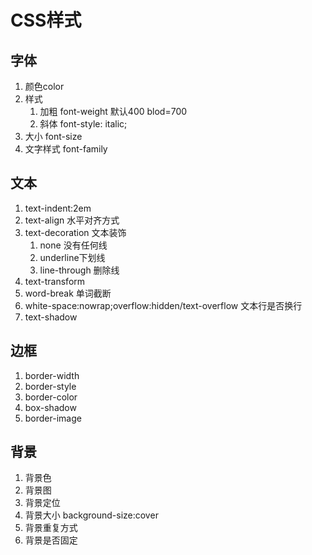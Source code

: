 # CSS样式
## 字体
1. 颜色color
2. 样式
	1. 加粗 font-weight 默认400 blod=700
	2. 斜体 font-style: italic;
3. 大小 font-size
4. 文字样式 font-family
## 文本
1. text-indent:2em
2. text-align 水平对齐方式
3. text-decoration 文本装饰
	1. none 没有任何线
	2. underline下划线
	3. line-through 删除线
4. text-transform
5. word-break 单词截断
6. white-space:nowrap;overflow:hidden/text-overflow 文本行是否换行
7. text-shadow
## 边框
1. border-width
2. border-style
3. border-color
4. box-shadow
5. border-image
## 背景
1. 背景色
2. 背景图
3. 背景定位
4. 背景大小 background-size:cover
5. 背景重复方式
6. 背景是否固定